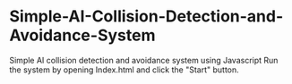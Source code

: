 # Simple-AI-Collision-Detection-and-Avoidance-System
Simple AI collision detection and avoidance system using Javascript
Run the system by opening Index.html and click the "Start" button.

